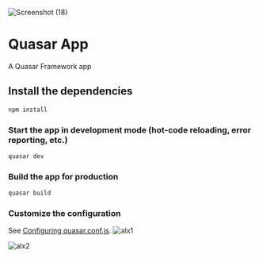 ![Screenshot (18)](https://user-images.githubusercontent.com/29565570/115892270-ac083700-a45f-11eb-9b6e-df873ff862e7.png)
# Quasar App 

A Quasar Framework app

## Install the dependencies
```bash
npm install
```

### Start the app in development mode (hot-code reloading, error reporting, etc.)
```bash
quasar dev
```


### Build the app for production
```bash
quasar build
```

### Customize the configuration
See [Configuring quasar.conf.js](https://v1.quasar.dev/quasar-cli/quasar-conf-js).
![alx1](https://user-images.githubusercontent.com/29565570/115892480-d823b800-a45f-11eb-87f6-154abf9df32b.png)

![alx2](https://user-images.githubusercontent.com/29565570/115892525-e70a6a80-a45f-11eb-8f09-ac9646c10f23.png)
